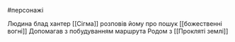#персонажі 

Людина блад хантер
[[Сігма]] розповів йому про пошук [[божественні вогні]]
Допомагав з побудуванням маршрута
Родом з [[Прокляті землі]]